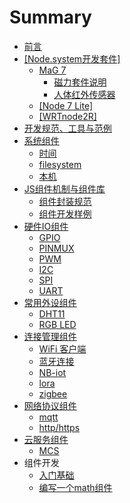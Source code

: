 # Summary

* [前言](README.md)
* [\[Node.system开发套件\]](nodesystemkai-fa-tao-4ef65d.md)
  * [MaG 7](di-ban-1.md)
    * [磁力套件说明](di-ban-1/ci-li-tao-jian-shuo-ming.md)
    * [人体红外传感器](di-ban-1/ren-ti-hong-wai-chuan-gan-qi.md)
  * [\[Node 7 Lite\]](node-7-lite.md)
  * [\[WRTnode2R\]](wrtnode2r.md)
* [开发规范、工具与范例](kai-fa-gui-fan-3001-gong-ju-yu-fan-li.md)
* [系统组件](xi-tong-zu-jian.md)
  * [时间](xi-tong-zu-jian/shi-jian.md)
  * [filesystem](xi-tong-zu-jian/filesystem.md)
  * [本机](xi-tong-zu-jian/ben-ji.md)
* [JS组件机制与组件库](jszu-jian-ji-zhi-yu-zu-jian-ku.md)
  * [组件封装规范](jsmodule-spec.md)
  * [组件开发样例](jsmodule-devdemo.md)
* [硬件IO组件](ying-jian-io-zu-jian.md)
  * [GPIO](ying-jian-io-zu-jian/gpio.md)
  * [PINMUX](ying-jian-io-zu-jian/pinmux.md)
  * [PWM](ying-jian-io-zu-jian/pwm.md)
  * [I2C](ying-jian-io-zu-jian/i2c.md)
  * [SPI](ying-jian-io-zu-jian/spi.md)
  * [UART](ying-jian-io-zu-jian/uart.md)
* [常用外设组件](chang-yong-wai-she.md)
  * [DHT11](chang-yong-wai-she/dht11.md)
  * [RGB LED](chang-yong-wai-she/rgb-led.md)
* [连接管理组件](connective.md)
  * [WiFi 客户端](connective/wifi.md)
  * [蓝牙连接](connective/lan-ya-lian-jie.md)
  * [NB-iot](connective/nb-iot.md)
  * [lora](connective/lora.md)
  * [zigbee](connective/zigbee.md)
* [网络协议组件](wang-luo-xie-yi-zu-jian.md)
  * [mqtt](mqtt.md)
  * [http/https](httphttps.md)
* [云服务组件](yun-fu-wu-zu-jian.md)
  * [MCS](mcs.md)
* 组件开发
  * [入门基础](ru-men-ji-chu.md)
  * [编写一个math组件](bian-xie-yi-ge-math-zu-jian.md)

